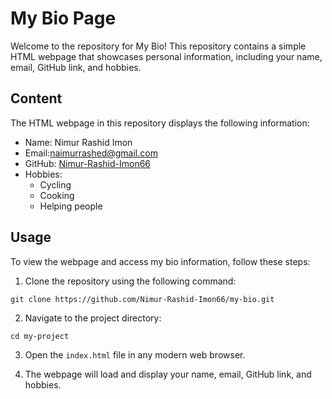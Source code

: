 # My Bio Page

Welcome to the repository for My Bio! This repository contains a simple HTML webpage that showcases personal information, including your name, email, GitHub link, and hobbies.

## Content

The HTML webpage in this repository displays the following information:

- Name: Nimur Rashid Imon
- Email:naimurrashed@gmail.com
- GitHub: [Nimur-Rashid-Imon66](https://github.com/Nimur-Rashid-Imon66)
- Hobbies:
  - Cycling 
  - Cooking
  - Helping people

## Usage

To view the webpage and access my bio information, follow these steps:

1. Clone the repository using the following command:

```
git clone https://github.com/Nimur-Rashid-Imon66/my-bio.git
```

2. Navigate to the project directory:

```
cd my-project
```

3. Open the `index.html` file in any modern web browser.

4. The webpage will load and display your name, email, GitHub link, and hobbies.